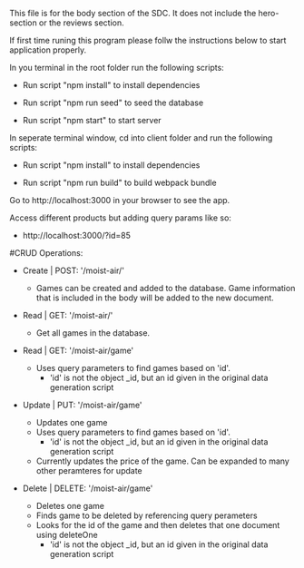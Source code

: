 This file is for the body section of the SDC. It does not include the hero-section or the reviews section.

If first time runing this program please follw the instructions below to start application properly.

In you terminal in the root folder run the following scripts:

- Run script "npm install" to install dependencies

- Run script "npm run seed" to seed the database

- Run script "npm start" to start server

In seperate terminal window, cd into client folder and run the following scripts:

- Run script "npm install" to install dependencies

- Run script "npm run build" to build webpack bundle

Go to http://localhost:3000 in your browser to see the app.

Access different products but adding query params like so:

- http://localhost:3000/?id=85


#CRUD Operations:


- Create | POST: '/moist-air/'
  - Games can be created and added to the database. Game information that is included in the body will be added to the new document.

- Read | GET: '/moist-air/'
  - Get all games in the database.

- Read | GET: '/moist-air/game'
  - Uses query parameters to find games based on 'id'.
    - 'id' is not the object _id, but an id given in the original data generation script

- Update | PUT: '/moist-air/game'
  - Updates one game
  - Uses query parameters to find games based on 'id'.
    - 'id' is not the object _id, but an id given in the original data generation script
  - Currently updates the price of the game. Can be expanded to many other peramteres for update
  
- Delete | DELETE: '/moist-air/game'
  - Deletes one game
  - Finds game to be deleted by referencing query perameters
  - Looks for the id of the game and then deletes that one document using deleteOne
    - 'id' is not the object _id, but an id given in the original data generation script
